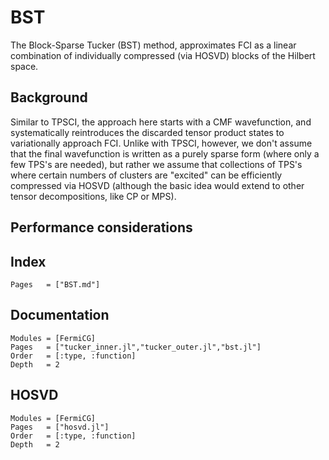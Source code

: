 # BST
The Block-Sparse Tucker (BST) method, approximates FCI as a linear combination of individually compressed (via HOSVD)
blocks of the Hilbert space.

## Background
Similar to TPSCI, the approach here starts with a CMF wavefunction, and systematically reintroduces the discarded tensor product
states to variationally approach FCI. Unlike with TPSCI, however, we don't assume that the final wavefunction is written as 
a purely sparse form (where only a few TPS's are needed), but rather we assume that collections of TPS's where certain numbers of clusters are "excited" can be efficiently compressed via HOSVD (although the basic idea would extend to other tensor decompositions, like CP or MPS). 

## Performance considerations 

## Index
```@index
Pages   = ["BST.md"]
```

## Documentation 
```@autodocs
Modules = [FermiCG]
Pages   = ["tucker_inner.jl","tucker_outer.jl","bst.jl"]
Order   = [:type, :function]
Depth	= 2
```

## HOSVD
```@autodocs
Modules = [FermiCG]
Pages   = ["hosvd.jl"]
Order   = [:type, :function]
Depth	= 2
```
